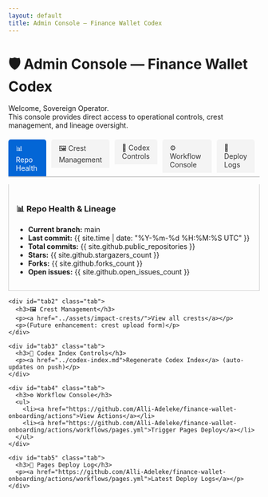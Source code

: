```yaml
---
layout: default
title: Admin Console — Finance Wallet Codex
---
```


# 🛡️ Admin Console — Finance Wallet Codex

Welcome, Sovereign Operator.  
This console provides direct access to operational controls, crest management, and lineage oversight.

<div class="tabs">
  <ul class="tab-links">
    <li class="active"><a href="#tab1">📊 Repo Health</a></li>
    <li><a href="#tab2">🖼 Crest Management</a></li>
    <li><a href="#tab3">📜 Codex Controls</a></li>
    <li><a href="#tab4">⚙️ Workflow Console</a></li>
    <li><a href="#tab5">📄 Deploy Logs</a></li>
  </ul>

  <div class="tab-content">
    <div id="tab1" class="tab active">
      <h3>📊 Repo Health & Lineage</h3>
      <ul>
        <li><strong>Current branch:</strong> main</li>
        <li><strong>Last commit:</strong> {{ site.time | date: "%Y-%m-%d %H:%M:%S UTC" }}</li>
        <li><strong>Total commits:</strong> {{ site.github.public_repositories }}</li>
        <li><strong>Stars:</strong> {{ site.github.stargazers_count }}</li>
        <li><strong>Forks:</strong> {{ site.github.forks_count }}</li>
        <li><strong>Open issues:</strong> {{ site.github.open_issues_count }}</li>
      </ul>
    </div>

    <div id="tab2" class="tab">
      <h3>🖼 Crest Management</h3>
      <p><a href="../assets/impact-crests/">View all crests</a></p>
      <p>(Future enhancement: crest upload form)</p>
    </div>

    <div id="tab3" class="tab">
      <h3>📜 Codex Index Controls</h3>
      <p><a href="../codex-index.md">Regenerate Codex Index</a> (auto-updates on push)</p>
    </div>

    <div id="tab4" class="tab">
      <h3>⚙️ Workflow Console</h3>
      <ul>
        <li><a href="https://github.com/Alli-Adeleke/finance-wallet-onboarding/actions">View Actions</a></li>
        <li><a href="https://github.com/Alli-Adeleke/finance-wallet-onboarding/actions/workflows/pages.yml">Trigger Pages Deploy</a></li>
      </ul>
    </div>

    <div id="tab5" class="tab">
      <h3>📄 Pages Deploy Log</h3>
      <p><a href="https://github.com/Alli-Adeleke/finance-wallet-onboarding/actions/workflows/pages.yml">Latest Deploy Logs</a></p>
    </div>
  </div>
</div>

<script>
document.addEventListener("DOMContentLoaded", function() {
  const tabs = document.querySelectorAll(".tab-links a");
  const contents = document.querySelectorAll(".tab");

  tabs.forEach(tab => {
    tab.addEventListener("click", function(e) {
      e.preventDefault();
      const target = this.getAttribute("href");

      tabs.forEach(t => t.parentElement.classList.remove("active"));
      contents.forEach(c => c.classList.remove("active"));

      this.parentElement.classList.add("active");
      document.querySelector(target).classList.add("active");
    });
  });
});
</script>

<style>
.tabs { margin-top: 20px; }
.tab-links { list-style: none; padding: 0; display: flex; border-bottom: 2px solid #ccc; }
.tab-links li { margin-right: 10px; }
.tab-links a { display: block; padding: 8px 15px; background: #f4f4f4; color: #333; text-decoration: none; border-radius: 5px 5px 0 0; }
.tab-links li.active a { background: #0366d6; color: #fff; }
.tab-content .tab { display: none; padding: 15px; border: 1px solid #ccc; border-top: none; }
.tab-content .tab.active { display: block; }
</style>
